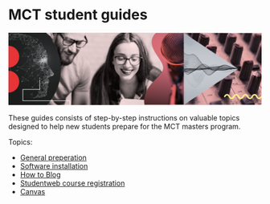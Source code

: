# MCT student guides

![mct-banner](assets/img/mct-banner.png)

These guides consists of step-by-step instructions on valuable topics designed to help new students prepare for the MCT masters program.

Topics:
* [General preperation](https://github.com/MCT-master/Guides/wiki/Preparation)
* [Software installation](https://github.com/MCT-master/Guides/wiki/Software)
* [How to Blog](https://github.com/MCT-master/Guides/wiki/Blog)
* [Studentweb course registration](https://github.com/MCT-master/Guides/wiki/Course-Registration)
* [Canvas](https://github.com/MCT-master/Guides/wiki/Canvas)
